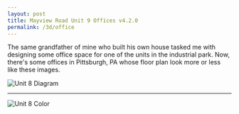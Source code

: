 ```yaml
---
layout: post
title: Mayview Road Unit 9 Offices v4.2.0
permalink: /3d/office
---
```


The same grandfather of mine who built his own house tasked me with designing some office space for one of the units in the industrial park. Now, there's some offices in Pittsburgh, PA whose floor plan look more or less like these images.

![Unit 8 Diagram](/rsrc/3d/office/diagram_v4.2.0.png)

---

![Unit 8 Color](/rsrc/3d/office/color_v4.1.5.png)

